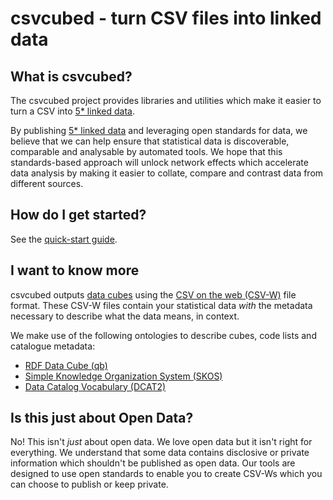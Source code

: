 # csvcubed - turn CSV files into linked data

## What is csvcubed?

The csvcubed project provides libraries and utilities which make it easier to turn a CSV into [5* linked data](https://5stardata.info/en/).

By publishing [5* linked data](https://5stardata.info/en/) and leveraging open standards for data, we believe that we can help ensure that statistical data is discoverable, comparable and analysable by automated tools. We hope that this standards-based approach will unlock network effects which accelerate data analysis by making it easier to collate, compare and contrast data from different sources.

## How do I get started?

See the [quick-start guide](./quick-start/installation.md).

## I want to know more

csvcubed outputs [data cubes](https://en.wikipedia.org/wiki/Data_cube) using the [CSV on the web (CSV-W)](https://www.w3.org/TR/tabular-metadata/) file format. These CSV-W files contain your statistical data *with* the metadata necessary to describe what the data means, in context.

We make use of the following ontologies to describe cubes, code lists and catalogue metadata:

- [RDF Data Cube (qb)](https://www.w3.org/TR/vocab-data-cube/)
- [Simple Knowledge Organization System (SKOS)](http://www.w3.org/TR/skos-primer)
- [Data Catalog Vocabulary (DCAT2)](https://www.w3.org/TR/vocab-dcat-2/)

## Is this just about Open Data?

No! This isn't *just* about open data. We love open data but it isn't right for everything. We understand that some data contains disclosive or private information which shouldn't be published as open data. Our tools are designed to use open standards to enable you to create CSV-Ws which you can choose to publish or keep private.
 